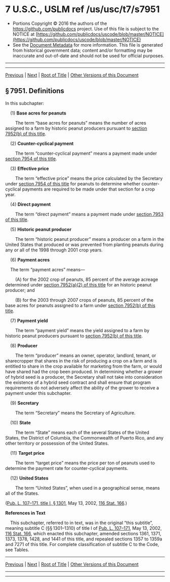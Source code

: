---
---

# 7 U.S.C., USLM ref /us/usc/t7/s7951

* Portions Copyright © 2016 the authors of the https://github.com/publicdocs project.
  Use of this file is subject to the NOTICE at [https://github.com/publicdocs/uscode/blob/master/NOTICE](https://github.com/publicdocs/uscode/blob/master/NOTICE)
* See the [Document Metadata](././../../../../..//README.md) for more information.
  This file is generated from historical government data; content and/or formatting may be inaccurate and out-of-date and should not be used for official purposes.

----------
----------

[Previous](./../../../../..//us/usc/t7/ch106/schIII/m__us_usc_t7_ch106_schIII.md) | [Next](./../../../../..//us/usc/t7/ch106/schIII/m__us_usc_t7_s7952.md) | [Root of Title](./../../../../../) | [Other Versions of this Document](https://publicdocs.github.io/go/links?ns=uslm&ref=%2Fus%2Fusc%2Ft7%2Fs7951)

## § 7951. Definitions

In this subchapter:

    (1) __Base acres for peanuts__ 

        The term “base acres for peanuts” means the number of acres assigned to a farm by historic peanut producers pursuant to [section 7952(b) of this title][/us/usc/t7/s7952/b].

    (2) __Counter-cyclical payment__ 

        The term “counter-cyclical payment” means a payment made under [section 7954 of this title][/us/usc/t7/s7954].

    (3) __Effective price__ 

        The term “effective price” means the price calculated by the Secretary under [section 7954 of this title][/us/usc/t7/s7954] for peanuts to determine whether counter-cyclical payments are required to be made under that section for a crop year.

    (4) __Direct payment__ 

        The term “direct payment” means a payment made under [section 7953 of this title][/us/usc/t7/s7953].

    (5) __Historic peanut producer__ 

        The term “historic peanut producer” means a producer on a farm in the United States that produced or was prevented from planting peanuts during any or all of the 1998 through 2001 crop years.

    (6) __Payment acres__ 

    The term “payment acres” means—

        (A) for the 2002 crop of peanuts, 85 percent of the average acreage determined under [section 7952(a)(2) of this title][/us/usc/t7/s7952/a/2] for an historic peanut producer; and

        (B) for the 2003 through 2007 crops of peanuts, 85 percent of the base acres for peanuts assigned to a farm under [section 7952(b) of this title][/us/usc/t7/s7952/b].

    (7) __Payment yield__ 

        The term “payment yield” means the yield assigned to a farm by historic peanut producers pursuant to [section 7952(b) of this title][/us/usc/t7/s7952/b].

    (8) __Producer__ 

        The term “producer” means an owner, operator, landlord, tenant, or sharecropper that shares in the risk of producing a crop on a farm and is entitled to share in the crop available for marketing from the farm, or would have shared had the crop been produced. In determining whether a grower of hybrid seed is a producer, the Secretary shall not take into consideration the existence of a hybrid seed contract and shall ensure that program requirements do not adversely affect the ability of the grower to receive a payment under this subchapter.

    (9) __Secretary__ 

        The term “Secretary” means the Secretary of Agriculture.

    (10) __State__ 

        The term “State” means each of the several States of the United States, the District of Columbia, the Commonwealth of Puerto Rico, and any other territory or possession of the United States.

    (11) __Target price__ 

        The term “target price” means the price per ton of peanuts used to determine the payment rate for counter-cyclical payments.

    (12) __United States__ 

        The term “United States”, when used in a geographical sense, means all of the States.

([Pub. L. 107–171, title I, § 1301][/us/pl/107/171/s1301], May 13, 2002, [116 Stat. 166][/us/stat/116/166].)

 __References in Text__ 

    This subchapter, referred to in text, was in the original “this subtitle”, meaning subtitle C (§§ 1301–1310) of title I of [Pub. L. 107–171][/us/pl/107/171], May 13, 2002, [116 Stat. 166][/us/stat/116/166], which enacted this subchapter, amended sections 1361, 1371, 1373, 1378, 1428, and 1441 of this title, and repealed sections 1357 to 1359a and 7271 of this title. For complete classification of subtitle C to the Code, see Tables.

----------

[Previous](./../../../../..//us/usc/t7/ch106/schIII/m__us_usc_t7_ch106_schIII.md) | [Next](./../../../../..//us/usc/t7/ch106/schIII/m__us_usc_t7_s7952.md) | [Root of Title](./../../../../../) | [Other Versions of this Document](https://publicdocs.github.io/go/links?ns=uslm&ref=%2Fus%2Fusc%2Ft7%2Fs7951)

----------
----------

[/us/usc/t7/s7952/b]: https://publicdocs.github.io/go/links?ns=uslm&ref=%2Fus%2Fusc%2Ft7%2Fs7952%2Fb
[/us/usc/t7/s7954]: https://publicdocs.github.io/go/links?ns=uslm&ref=%2Fus%2Fusc%2Ft7%2Fs7954
[/us/usc/t7/s7954]: https://publicdocs.github.io/go/links?ns=uslm&ref=%2Fus%2Fusc%2Ft7%2Fs7954
[/us/usc/t7/s7953]: https://publicdocs.github.io/go/links?ns=uslm&ref=%2Fus%2Fusc%2Ft7%2Fs7953
[/us/usc/t7/s7952/a/2]: https://publicdocs.github.io/go/links?ns=uslm&ref=%2Fus%2Fusc%2Ft7%2Fs7952%2Fa%2F2
[/us/usc/t7/s7952/b]: https://publicdocs.github.io/go/links?ns=uslm&ref=%2Fus%2Fusc%2Ft7%2Fs7952%2Fb
[/us/usc/t7/s7952/b]: https://publicdocs.github.io/go/links?ns=uslm&ref=%2Fus%2Fusc%2Ft7%2Fs7952%2Fb
[/us/pl/107/171/s1301]: https://publicdocs.github.io/go/links?ns=uslm&ref=%2Fus%2Fpl%2F107%2F171%2Fs1301
[/us/stat/116/166]: https://publicdocs.github.io/go/links?ns=uslm&ref=%2Fus%2Fstat%2F116%2F166
[/us/pl/107/171]: https://publicdocs.github.io/go/links?ns=uslm&ref=%2Fus%2Fpl%2F107%2F171
[/us/stat/116/166]: https://publicdocs.github.io/go/links?ns=uslm&ref=%2Fus%2Fstat%2F116%2F166



